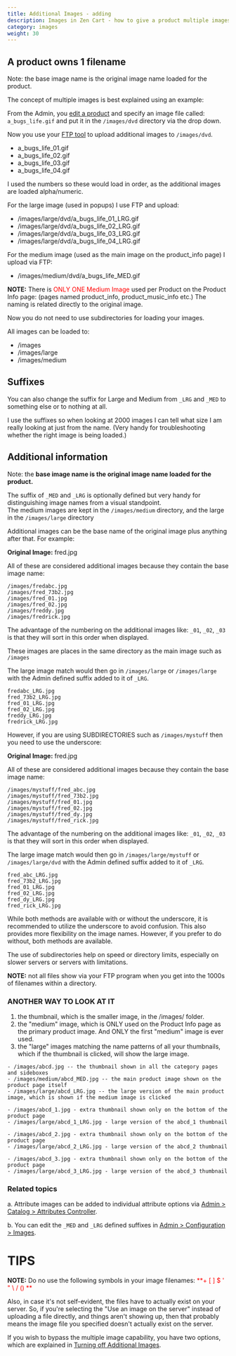 ```yaml
---
title: Additional Images - adding 
description: Images in Zen Cart - how to give a product multiple images
category: images
weight: 30
---
```


## A product owns 1 filename 

Note: the base image name is the original image name loaded for the product.

The concept of multiple images is best explained using an example:  

From the Admin, you [edit a product](/user/products/product_edit) and specify an image file called:  
`a_bugs_life.gif` and put it in the `/images/dvd`
directory via the drop down.  

Now you use your [FTP tool](/user/first_steps/useful_tools/#ftp-tools) to upload additional images to `/images/dvd`. 

*   a_bugs_life_01.gif
*   a_bugs_life_02.gif
*   a_bugs_life_03.gif
*   a_bugs_life_04.gif

I used the numbers so these would load in order, as the additional images are loaded alpha/numeric.  

For the large image (used in popups) I use FTP and upload:  

*   /images/large/dvd/a_bugs_life_01_LRG.gif
*   /images/large/dvd/a_bugs_life_02_LRG.gif
*   /images/large/dvd/a_bugs_life_03_LRG.gif
*   /images/large/dvd/a_bugs_life_04_LRG.gif

For the medium image (used as the main image on the product_info page) I upload via FTP:  

*   /images/medium/dvd/a_bugs_life_MED.gif

**NOTE:** There is <font color="#ff0000">ONLY ONE Medium Image</font> used per Product on the Product Info page: (pages named product_info, product_music_info etc.) The naming is related directly to the original image.  

Now you do not need to use subdirectories for loading your images.  

All images can be loaded to:  

*   /images
*   /images/large
*   /images/medium

## Suffixes

You can also change the suffix for Large and Medium from `_LRG` and `_MED` to something else or to nothing at all.  

I use the suffixes so when looking at 2000 images I can tell what size I am really looking at just from the name. (Very handy for troubleshooting whether the right image is being loaded.)  

## Additional information

Note: the **base image name is the original image name loaded for the product.**  

The suffix of `_MED` and `_LRG` is optionally defined but very handy for distinguishing image names from a visual standpoint.  
The medium images are kept in the `/images/medium` directory, and the large in the `/images/large` directory  

Additional images can be the base name of the original image plus anything after that. For example:  

**Original Image:** fred.jpg  

All of these are considered additional images because they contain the base image name: 

```
/images/fredabc.jpg  
/images/fred_73b2.jpg  
/images/fred_01.jpg  
/images/fred_02.jpg  
/images/freddy.jpg  
/images/fredrick.jpg  
```

The advantage of the numbering on the additional images like: `_01`, `_02`, `_03` is that they will sort in this order when displayed.  

These images are places in the same directory as the main image such as `/images`

The large image match would then go in `/images/large` or `/images/large` with the Admin defined suffix added to it of `_LRG`.

```
fredabc_LRG.jpg  
fred_73b2_LRG.jpg  
fred_01_LRG.jpg  
fred_02_LRG.jpg  
freddy_LRG.jpg  
fredrick_LRG.jpg  
```
However, if you are using SUBDIRECTORIES such as `/images/mystuff`
then you need to use the underscore: 

**Original Image:** fred.jpg  

All of these are considered additional images because they contain the base image name: 

```
/images/mystuff/fred_abc.jpg  
/images/mystuff/fred_73b2.jpg  
/images/mystuff/fred_01.jpg  
/images/mystuff/fred_02.jpg  
/images/mystuff/fred_dy.jpg  
/images/mystuff/fred_rick.jpg  
```

The advantage of the numbering on the additional images like: `_01`, `_02`, `_03` is that they will sort in this order when displayed.  

The large image match would then go in 
`/images/large/mystuff` or `/images/large/dvd`
with the Admin defined suffix added to it of `_LRG`.

```
fred_abc_LRG.jpg  
fred_73b2_LRG.jpg  
fred_01_LRG.jpg  
fred_02_LRG.jpg  
fred_dy_LRG.jpg  
fred_rick_LRG.jpg  
```

While both methods are available with or without the underscore, it is recommended to utilize the underscore to avoid confusion. This also provides more flexibility on the image names. However, if you prefer to do without, both methods are available.  

The use of subdirectories help on speed or directory limits, especially on slower servers or servers with limitations.  

**NOTE:** not all files show via your FTP program when you get into the 1000s of filenames within a directory.  

### ANOTHER WAY TO LOOK AT IT 

1) the thumbnail, which is the smaller image, in the /images/ folder.  
2) the "medium" image, which is ONLY used on the Product Info page as the primary product image. And ONLY the first "medium" image is ever used.  
3) the "large" images matching the name patterns of all your thumbnails, which if the thumbnail is clicked, will show the large image.  

```
- /images/abcd.jpg -- the thumbnail shown in all the category pages and sideboxes  
- /images/medium/abcd_MED.jpg -- the main product image shown on the product page itself  
- /images/large/abcd_LRG.jpg -- the large version of the main product image, which is shown if the medium image is clicked  

- /images/abcd_1.jpg - extra thumbnail shown only on the bottom of the product page  
- /images/large/abcd_1_LRG.jpg - large version of the abcd_1 thumbnail  

- /images/abcd_2.jpg - extra thumbnail shown only on the bottom of the product page  
- /images/large/abcd_2_LRG.jpg - large version of the abcd_2 thumbnail  

- /images/abcd_3.jpg - extra thumbnail shown only on the bottom of the product page  
- /images/large/abcd_3_LRG.jpg - large version of the abcd_3 thumbnail  
```

### Related topics

a. Attribute images can be added to individual attribute options via [Admin > Catalog > Attributes Controller](/user/admin_pages/catalog/attributes_controller/).

b. You can edit the `_MED` and `_LRG` defined suffixes in [Admin > Configuration > Images](/user/admin_pages/configuration/configuration_images/).

# TIPS

**NOTE:** Do no use the following symbols in your image filenames: 
<font color="#ff0000">**+ [ ] $ ' " \ / ()  **</font>

Also, in case it's not self-evident, the files have to actually exist on your server. So, if you're selecting the "Use an image on the server" instead of uploading a file directly, and things aren't showing up, then that probably means the image file you specified doesn't actually exist on the server.  

If you wish to bypass the multiple image capability, you have two options, which are explained in [Turning off Additional Images](/user/images/images_other_products/).
